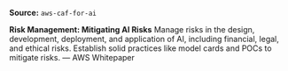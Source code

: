 **Source:** `aws-caf-for-ai`

**Risk Management: Mitigating AI Risks**
Manage risks in the design, development, deployment, and application of AI, including financial, legal, and ethical risks. Establish solid practices like model cards and POCs to mitigate risks. — AWS Whitepaper
